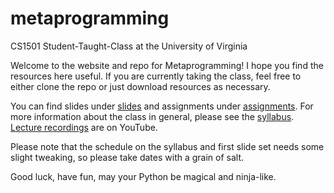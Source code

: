# metaprogramming
CS1501 Student-Taught-Class at the University of Virginia

Welcome to the website and repo for Metaprogramming! I hope you find the
resources here useful. If you are currently taking the class, feel free to
either clone the repo or just download resources as necessary.

You can find slides under [slides](slides) and assignments under
[assignments](assignments). For more information about the class in general,
please see the [syllabus](syllabus.pdf). [Lecture recordings](https://www.youtube.com/playlist?list=PLLet_jPomQZ-5hoX1HM-Vg_jYHGntvuw3)
are on YouTube.

Please note that the schedule on the syllabus and first slide set needs some
slight tweaking, so please take dates with a grain of salt.

Good luck, have fun, may your Python be magical and ninja-like.
